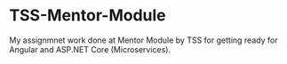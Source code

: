 # TSS-Mentor-Module
My assignmnet work done at Mentor Module by TSS for getting ready for Angular and ASP.NET Core (Microservices).

